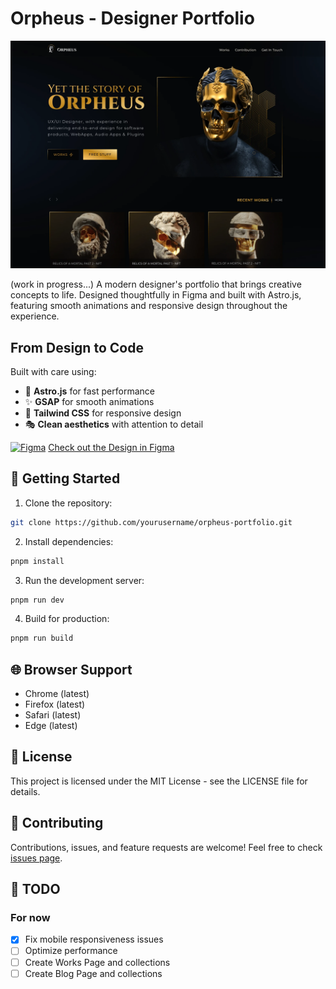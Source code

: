 # Orpheus - Designer Portfolio

![Orpheus Preview](./public/images/optimized/preview.webp)

(work in progress...)
A modern designer's portfolio that brings creative concepts to life. Designed thoughtfully in Figma and built with Astro.js, featuring smooth animations and responsive design throughout the experience.

## From Design to Code
Built with care using:
- 🚀 **Astro.js** for fast performance
- ✨ **GSAP** for smooth animations
- 📱 **Tailwind CSS** for responsive design
- 🎭 **Clean aesthetics** with attention to detail

[![Figma](https://www.vectorlogo.zone/logos/figma/figma-icon.svg)](https://www.figma.com/community/file/1114495915109608886) [Check out the Design in Figma](https://www.figma.com/community/file/1114495915109608886)


## 🚀 Getting Started

1. Clone the repository:
```bash
git clone https://github.com/yourusername/orpheus-portfolio.git
```

2. Install dependencies:
```bash
pnpm install
```

3. Run the development server:
```bash
pnpm run dev
```

4. Build for production:
```bash
pnpm run build
```

## 🌐 Browser Support

- Chrome (latest)
- Firefox (latest)
- Safari (latest)
- Edge (latest)

## 📄 License

This project is licensed under the MIT License - see the LICENSE file for details.

## 🤝 Contributing

Contributions, issues, and feature requests are welcome! Feel free to check [issues page](https://github.com/orpheus-ui/orpheus-web/issues).

## 📝 TODO
### For now
- [x] Fix mobile responsiveness issues
- [ ] Optimize performance
- [ ] Create Works Page and collections
- [ ] Create Blog Page and collections
